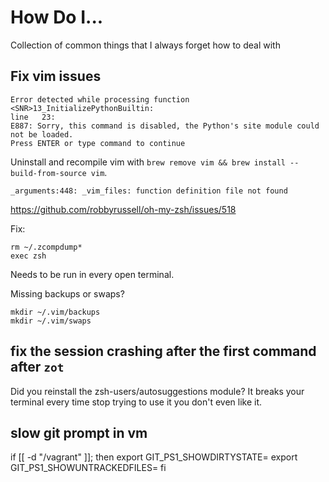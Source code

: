 # How Do I...
Collection of common things that I always forget how to deal with

## Fix vim issues
```
Error detected while processing function <SNR>13_InitializePythonBuiltin:
line   23:
E887: Sorry, this command is disabled, the Python's site module could not be loaded.
Press ENTER or type command to continue
```

Uninstall and recompile vim with `brew remove vim && brew install --build-from-source vim`.

```
_arguments:448: _vim_files: function definition file not found
```
https://github.com/robbyrussell/oh-my-zsh/issues/518

Fix:
```
rm ~/.zcompdump*
exec zsh
```
Needs to be run in every open terminal.

Missing backups or swaps?
```
mkdir ~/.vim/backups
mkdir ~/.vim/swaps
```

## fix the session crashing after the first command after `zot`
Did you reinstall the zsh-users/autosuggestions module? It breaks your terminal
every time stop trying to use it you don't even like it.

## slow git prompt in vm
if [[ -d "/vagrant" ]]; then
	export GIT_PS1_SHOWDIRTYSTATE=
	export GIT_PS1_SHOWUNTRACKEDFILES=
fi
